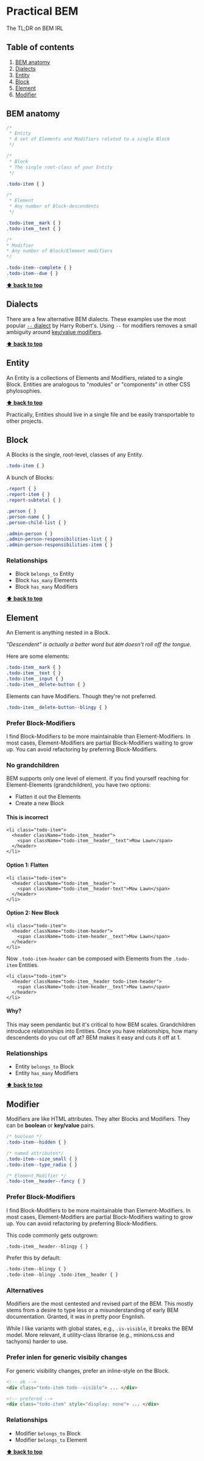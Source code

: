 # Practical BEM
The TL;DR on BEM IRL

## Table of contents

1. [BEM anatomy](#bem-anatomy)
1. [Dialects](#dialects)
1. [Entity](#entity)
1. [Block](#block)
1. [Element](#element)
1. [Modifier](#modifier)

## BEM anatomy

```css
/*
 * Entity
 * A set of Elements and Modifiers related to a single Block
 */

/*
 * Block
 * The single root-class of your Entity
 */

.todo-item { }

/*
 * Element
 * Any number of Block-descendents
 */

.todo-item__mark { }
.todo-item__text { }

/*
* Modifier
* Any numbor of Block/Element modifiers
*/

.todo-item--complete { }
.todo-item--due { }
```

**[⬆ back to top](#table-of-contents)**

## Dialects
There are a few alternative BEM dialects. These examples use the most popular [`--` dialect](http://csswizardry.com/2013/01/mindbemding-getting-your-head-round-bem-syntax/) by Harry Robert's. Using `--` for modifiers removes a small ambiguity around [key/value modifiers](https://en.bem.info/methodology/naming-convention/#element-modifier).

**[⬆ back to top](#table-of-contents)**

## Entity
An Entity is a collections of Elements and Modifiers, related to a single Block. Entities are analogous to "modules" or "components" in other CSS phylosophies.

**[⬆ back to top](#table-of-contents)**

Practically, Entities should live in a single file and be easily transportable to other projects.

## Block
A Blocks is the single, root-level, classes of any Entity.

```css
.todo-item { }
```

A bunch of Blocks:

```css
.report { }
.report-item { }
.report-subtotal { }

.person { }
.person-name { }
.person-child-list { }

.admin-person { }
.admin-person-responsibilities-list { }
.admin-person-responsibilities-item { }
```

### Relationships
* Block `belongs_to` Entity
* Block `has_many` Elements
* Block `has_many` Modifiers

**[⬆ back to top](#table-of-contents)**

## Element
An Element is anything nested in a Block.

*"Descendent" is actually a better word but `BDM` doesn't roll off the tongue.*

Here are some elements:

```css
.todo-item__mark { }
.todo-item__text { }
.todo-item__input { }
.todo-item__delete-button { }
```

Elements can have Modifiers. Though they're not preferred.

```css
.todo-item__delete-button--blingy { }
```

### Prefer Block-Modifiers
I find Block-Modifiers to be more maintainable than Element-Modifiers. In most cases, Element-Modifiers are partial Block-Modifiers waiting to grow up. You can avoid refactoring by preferring Block-Modifiers.

### No grandchildren

BEM supports only one level of element. If you find yourself reaching for Element-Elements (grandchildren), you have two options:
* Flatten it out the Elements
* Create a new Block

#### This is incorrect
```
<li class="todo-item">
  <header className="todo-item__header">
    <span className="todo-item__header__text">Mow Lawn</span>
  </header>
</li>
```

#### Option 1: Flatten
```
<li class="todo-item">
  <header className="todo-item__header">
    <span className="todo-item__header-text">Mow Lawn</span>
  </header>
</li>
```

#### Option 2: New Block
```
<li class="todo-item">
  <header className="todo-item-header">
    <span className="todo-item-header__text">Mow Lawn</span>
  </header>
</li>
```

Now `.todo-item-header` can be composed with Elements from the `.todo-item` Entities.

```
<li class="todo-item">
  <header className="todo-item__header todo-item-header">
    <span className="todo-item-header__text">Mow Lawn</span>
  </header>
</li>
```

#### Why?

This may seem pendantic but it's critical to how BEM scales. Grandchildren introduce relationships into Entities. Once you have relationships, how many descendents do you cut off at? BEM makes it easy and cuts it off at 1.

### Relationships
* Entity `belongs_to` Block
* Entity `has_many` Modifiers

**[⬆ back to top](#table-of-contents)**

## Modifier
Modifiers are like HTML attributes. They alter Blocks and Modifiers. They can be **boolean** or **key/value** pairs.

```css
/* boolean */
.todo-item--hidden { }

/* named attributes*/
.todo-item--size_small { }
.todo-item--type_radio { }

/* Element_Modifier */
.todo-item__header--fancy { }
```

### Prefer Block-Modifiers
I find Block-Modifiers to be more maintainable than Element-Modifiers. In most cases, Element-Modifiers are partial Block-Modifiers waiting to grow up. You can avoid refactoring by preferring Block-Modifiers.

This code commonly gets outgrown:

```html
.todo-item__header--blingy { }
```

Prefer this by default:

```html
.todo-item--blingy { }
.todo-item--blingy .todo-item__header { }
```

### Alternatives
Modifiers are the most centested and revised part of the BEM. This mostly stems from a desire to type less or a misunderstanding of early BEM documentation. Granted, it was in pretty poor Engnlish.

While I like variants with global states, e.g., `.is-visible`, it breaks the BEM model. More relevant, it utility-class librarise (e.g., minions.css and tachyons) harder to use.

### Prefer inlen for generic visibily changes
For generic visibility changes, prefer an inline-style on the Block.

```html
<!-- ok -->
<div class="todo-item todo--visible"> ... </div>

<!-- prefered -->
<div class="todo-item" style="display: none"> ... </div>
```

### Relationships
* Modifier `belongs_to` Block
* Modifier `belongs_to` Element

**[⬆ back to top](#table-of-contents)**
